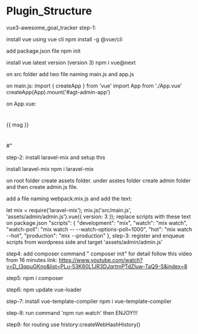 # Plugin_Structure


vue3-awesome_goal_tracker
step-1:

install vue using vue cli npm install -g @vue/cli

add package.json file npm init

install vue latest version (version 3) npm i vue@next

on src folder add two file naming main.js and app.js

on main.js: import { createApp } from 'vue' import App from './App.vue' createApp(App).mount('#agt-admin-app')

on App.vue:

#

{{ msg }}
#

#<script> #export default {
data() {
return {
msg: "hello from admin vue panel",
};
},
#}; #</script>"

step-2: install laravel-mix and setup this

install laravel-mix npm i laravel-mix

on root folder create assets folder. under asstes folder create admin folder and then create admin.js file.

add a file naming webpack.mix.js and add the text:

let mix = require('laravel-mix');
mix.js('src/main.js', 'assets/admin/admin.js').vue({ version: 3 });
replace scripts with these text on package.json
"scripts": {
"development": "mix",
"watch": "mix watch",
"watch-poll": "mix watch -- --watch-options-poll=1000",
"hot": "mix watch --hot",
"production": "mix --production"
},
step-3: register and enqueue scripts from wordpress side and target 'assets/admin/admin.js'

step4: add composer  command " composer init" for detail follow this video from 16 minutes link:
https://www.youtube.com/watch?v=D_I3qpuGKno&list=PLu-53K60L1JR3DJqrtmPTdZluw-TaQ9-S&index=8

step5: npm i composer

step6: npm update vue-loader


step-7: install vue-template-compiler npm i vue-template-compiler

step-8: run command 'npm run watch' then ENJOY!!!

step9: for routing use history:createWebHashHistory()

